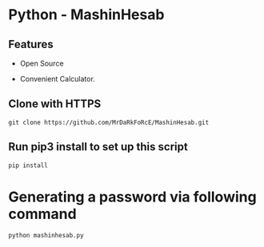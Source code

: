 # Python - MashinHesab

## Features

* Open Source

* Convenient Calculator.

## Clone with HTTPS
```
git clone https://github.com/MrDaRkFoRcE/MashinHesab.git
```

## Run pip3 install to set up this script
```
pip install
```

# Generating a password via following command
```
python mashinhesab.py
```

